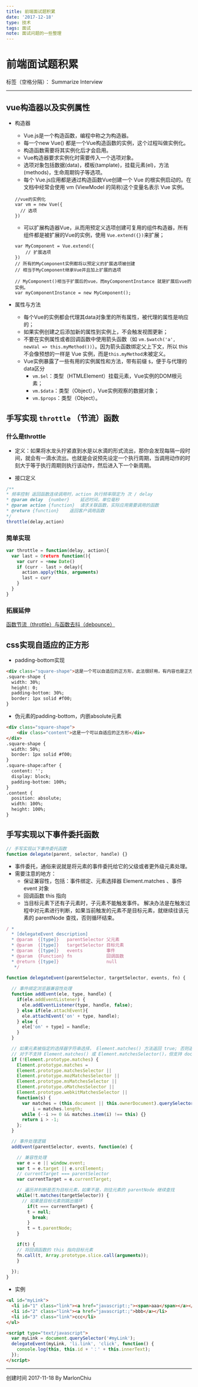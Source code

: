 ```yaml
---
title: 前端面试题积累
date: '2017-12-18'
type: 技术
tags: 面试
note: 面试问题的一些整理
---
```


# 前端面试题积累

标签（空格分隔）： Summarize Interview

---

## vue构造器以及实例属性
* 构造器
   * Vue.js是一个构造函数，编程中称之为构造器。
   * 每一个new Vue() 都是一个Vue构造函数的实例，这个过程叫做实例化。  
   * 构造函数需要将其实例化后才会启用。  
   * Vue构造器要求实例化时需要传入一个选项对象。    
   * 选项对象包括数据(data)，模板(tamplate)，挂载元素(el)，方法(methods)，生命周期钩子等选项。
   * 每个 Vue.js应用都是通过构造函数Vue创建一个 Vue 的根实例启动的。在文档中经常会使用 vm (ViewModel 的简称)这个变量名表示 Vue 实例。
   
    ```
    //vue的实例化
    var vm = new Vue({
      // 选项
    })
    ```

   * 可以扩展构造器Vue，从而用预定义选项创建可复用的组件构造器，所有组件都是被扩展的Vue的实例，使用 `Vue.extend({})`来扩展；

    ```
    var MyComponent = Vue.extend({
    	// 扩展选项
    })
    // 所有的MyComponent实例都将以预定义的扩展选项被创建
    // 相当于MyComponent继承Vue并且加上扩展的选项
    
    // MyComponent()相当于扩展后的vue，而myComponentInstance 就是扩展后vue的实例。
    var myComponentInstance = new MyComponent();
    ```

* 属性与方法
   * 每个Vue的实例都会代理其data对象里的所有属性，被代理的属性是响应的；  
   * 如果实例创建之后添加新的属性到实例上，不会触发视图更新；
   * 不要在实例属性或者回调函数中使用箭头函数（如 `vm.$watch('a', newVal => this.myMethod())`）。因为箭头函数绑定父上下文，所以 this 不会像预想的一样是 Vue 实例，而是`this.myMethod`未被定义。
   * Vue实例暴露了一些有用的实例属性和方法，带有前缀 `$`，便于与代理的data区分
      * `vm.$el`：类型（HTMLElement）挂载元素，Vue实例的DOM根元素；
      * `vm.$data`：类型（Object），Vue实例观察的数据对象；
      * `vm.$props`：类型（Object）。

## 手写实现 `throttle` （节流）函数
### 什么是throttle　　　　　　　　　　　　　　　　　　　　　　　　　　　　　 
* 定义：如果将水龙头拧紧直到水是以水滴的形式流出，那你会发现每隔一段时间，就会有一滴水流出。也就是会说预先设定一个执行周期，当调用动作的时刻大于等于执行周期则执行该动作，然后进入下一个新周期。

* 接口定义
```javascript
/**
* 频率控制 返回函数连续调用时，action 执行频率限定为 次 / delay
* @param delay  {number}    延迟时间，单位毫秒
* @param action {function}  请求关联函数，实际应用需要调用的函数
* @return {function}    返回客户调用函数
*/
throttle(delay,action)
```

### 简单实现

```javascript
var throttle = function(delay, action){
  var last = 0return function(){
    var curr = +new Date()
    if (curr - last > delay){
      action.apply(this, arguments)
      last = curr 
    }
  }
}
```
### 拓展延伸
[函数节流（throttle）与函数去抖（debounce）](https://www.cnblogs.com/fsjohnhuang/p/4147810.html)


## css实现自适应的正方形

* padding-bottom实现
```html
<div class="square-shape">这是一个可以自适应的正方形，此法很好用，有内容也是正方形。</div>
.square-shape {
  width: 30%;
  height: 0;
  padding-bottom: 30%;
  border: 1px solid #f00;
}
```

* 伪元素的padding-bottom，内嵌absolute元素

```html
<div class="square-shape">
    <div class="content">这是一个可以自适应的正方形</div>
</div>
.square-shape {
  width: 50%;
  border: 1px solid #f00;
}
.square-shape:after {
  content: '';
  display: block;
  padding-bottom: 100%;
}
.content {
  position: absolute;
  width: 100%;
  height: 100%;
}
```

## 手写实现以下事件委托函数

```javascript
// 手写实现以下事件委托函数
function delegate(parent, selector, handle) {}
```

* 事件委托，通俗来说就是将元素的事件委托给它的父级或者更外级元素处理。
* 需要注意的地方：
   * 保证兼容性，包括：事件绑定、元素选择器 Element.matches 、事件 event 对象
   * 回调函数 this 指向
   * 当目标元素下还有子元素时，子元素不能触发事件。
     解决办法是在触发过程中对元素进行判断，如果当前触发的元素不是目标元素，就继续往该元素的 parentNode 查找，否则循环结束。
```javascript
/ *
  * [delegateEvent description]
  * @param  {[type]}   parentSelector 父元素
  * @param  {[type]}   targetSelector 目标元素
  * @param  {[type]}   events         事件
  * @param  {Function} fn             回调函数
  * @return {[type]}                  null
   */

function delegateEvent(parentSelector, targetSelector, events, fn) {
  
  // 事件绑定浏览器兼容性处理
  function addEvent(ele, type, handle) {
    if(ele.addEventListener) {
      ele.addEventListener(type, handle, false);
    } else if(ele.attachEvent){
      ele.attachEvent('on' + type, handle);
    } else {
      ele['on' + type] = handle;
    }
  }

  // 如果元素被指定的选择器字符串选择， Element.matches() 方法返回 true; 否则返回 false。
  // 对于不支持 Element.matches() 或 Element.matchesSelector()，但支持 document.querySelectorAll() 方法的浏览器，存在以下替代方案
  if (!Element.prototype.matches) {
    Element.prototype.matches =
    Element.prototype.matchesSelector ||
    Element.prototype.mozMatchesSelector ||
    Element.prototype.msMatchesSelector ||
    Element.prototype.oMatchesSelector ||
    Element.prototype.webkitMatchesSelector ||
    function(s) {
      var matches = (this.document || this.ownerDocument).querySelectorAll(s),
          i = matches.length;
      while (--i >= 0 && matches.item(i) !== this) {}
      return i > -1;
    };
  }

  // 事件处理逻辑
  addEvent(parentSelector, events, function(e) {

    // 兼容性处理
    var e = e || window.event;
    var t = e.target || e.srcElement;
    // currentTarget === parentSelector
    var currentTarget = e.currentTarget;

    // 遍历并判断是否为目标元素，如果不是，则往元素的 parentNode 继续查找
    while(!t.matches(targetSelector)) {
      // 如果是目标元素则跳出循环
        if(t === currentTarget) {
        t = null;
          break;
        }
        t = t.parentNode;
    }

    if(t) {
    // 将回调函数的 this 指向目标元素
    fn.call(t, Array.prototype.slice.call(arguments));
    }
    
  });
}
```

* 实例
```html
<ul id="myLink">
  <li id="1" class="link"><a href="javascript:;"><span>aaa</span></a></li>
  <li id="2" class="link"><a href="javascript:;">bbb</a></li>
  <li id="3" class="link">ccc</li>
</ul>

<script type="text/javascript">
  var myLink = document.querySelector('#myLink');
  delegateEvent(myLink, 'li.link', 'click', function() {
    console.log(this, this.id + '：' + this.innerText);
  });
</script>
```

-----
创建时间  2017-11-18 By MarlonChiu 




